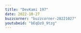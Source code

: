 ```yaml
---
title: "DevKami 197"
date: 2022-10-27
buzzcorner: "buzzcorner-20221027"
youtubeid: "bEqDzO_9tzg"
---
```

